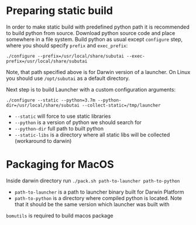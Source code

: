 Preparing static build
===============

In order to make static build with predefined python path it is recommended to build python from source. Download python source code and place somewhere in a file system. Build python as usual except `configure` step, where you should specify `prefix` and `exec_prefix`:

```
./configure --prefix=/usr/local/share/subutai --exec-prefix=/usr/local/share/subutai
```

Note, that path specified above is for Darwin version of a launcher. On Linux you should use `/opt/subutai` as a default directory.

Next step is to build Launcher with a custom configuration arguments:

```
./configure --static --python=3.7m --python-dir=/usr/local/share/subutai --collect-static=/tmp/launcher
```

* `--static` will force to use static libraries
* `--python` is a version of python we should search for
* `--python-dir` full path to built python
* `--static-libs` is a directory where all static libs will be collected (workaround to darwin)

Packaging for MacOS
===============

Inside darwin directory run ```./pack.sh path-to-launcher path-to-python```

* `path-to-launcher` is a path to launcher binary built for Darwin Platform
* `path-to-python` is a directory where compiled python is located. Note that it should be the same version which launcher was built with

`bomutils` is required to build macos package
